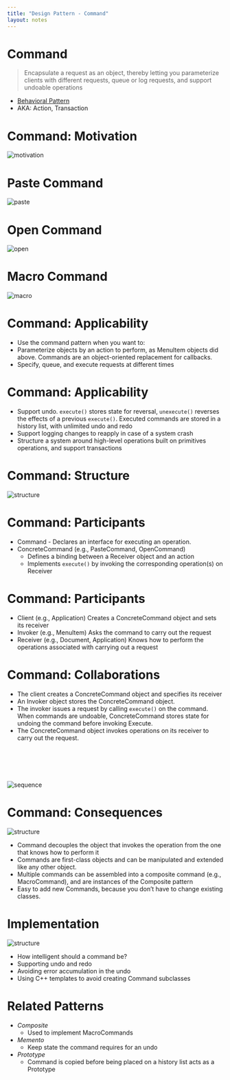 ```yaml
---
title: "Design Pattern - Command"
layout: notes
---
```


[behavioral]: https://www.cs.bgsu.edu/mdecke/classes/software_architecture/notes/design_patterns.html#/23
[motivation]: /images/design-patterns/command/command-motivation.svg
[paste]: /images/design-patterns/command/command-paste.svg
[open]: /images/design-patterns/command/command-open.svg
[macro]: /images/design-patterns/command/command-macro.svg
[structure]: /images/design-patterns/command/command-structure.svg
[sequence]: /images/design-patterns/command/command-sequence.svg

# Command
> Encapsulate a request as an object, thereby letting you parameterize clients with different requests, queue or log requests, and support undoable operations

* [Behavioral Pattern][behavioral]
* AKA: Action, Transaction

# Command: Motivation
![motivation]

# Paste Command
![paste]

# Open Command
![open]

# Macro Command
![macro]

# Command: Applicability
* Use the command pattern when you want to:
* Parameterize objects by an action to perform, as Menultem objects did above. Commands are an object-oriented replacement for callbacks.
* Specify, queue, and execute requests at different times

# Command: Applicability
* Support undo. `execute()` stores state for reversal, `unexecute()` reverses the effects of a previous `execute()`. Executed commands are stored in a history list, with unlimited undo and redo
* Support logging changes to reapply in case of a system crash
* Structure a system around high-level operations built on primitives operations, and support transactions

# Command: Structure
![structure]

# Command: Participants
* Command - Declares an interface for executing an operation.
* ConcreteCommand (e.g., PasteCommand, OpenCommand)
	* Defines a binding between a Receiver object and an action
	* Implements `execute()` by invoking the corresponding operation(s) on Receiver

# Command: Participants
* Client (e.g., Application) Creates a ConcreteCommand object and sets its receiver
* Invoker (e.g., Menultem) Asks the command to carry out the request
* Receiver (e.g., Document, Application) Knows how to perform the operations associated with carrying out a request

# Command: Collaborations
* The client creates a ConcreteCommand object and specifies its receiver
* An Invoker object stores the ConcreteCommand object.
* The invoker issues a request by calling `execute()` on the command. When commands are undoable, ConcreteCommand stores state for undoing the command before invoking Execute.
 * The ConcreteCommand object invokes operations on its receiver to carry out the request.

# &nbsp;&nbsp;

![sequence]

# Command: Consequences 
![structure]

* Command decouples the object that invokes the operation from the one that knows how to perform it
* Commands are first-class objects and can be manipulated and extended like any other object.
* Multiple commands can be assembled into a composite command (e.g., MacroCommand), and are instances of the Composite pattern
* Easy to add new Commands, because you don’t have to change existing classes.

# Implementation
![structure]

* How intelligent should a command be?
* Supporting undo and redo
* Avoiding error accumulation in the undo
* Using C++ templates to avoid creating Command subclasses

# Related Patterns
* *Composite* 
	* Used to implement MacroCommands
* *Memento* 
	* Keep state the command requires for an undo
* *Prototype* 
	* Command is copied before being placed on a history list acts as a Prototype
